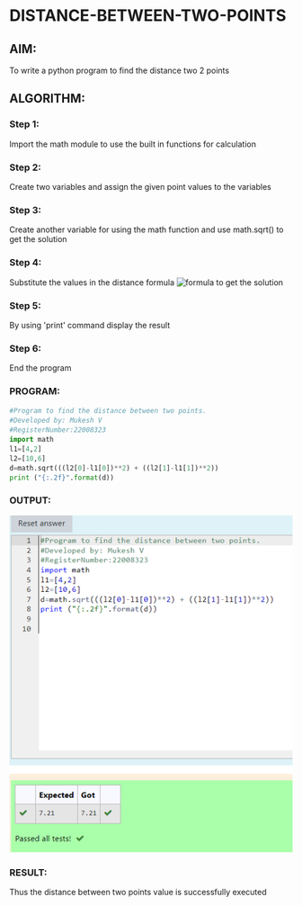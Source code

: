 # DISTANCE-BETWEEN-TWO-POINTS

## AIM:
To write a python program to find the distance two 2 points
## ALGORITHM:
### Step 1: 
Import the math module to use the built in functions for calculation
### Step 2:
Create two variables and assign the given point values to the variables
### Step 3:
Create another variable for using the  math function and use math.sqrt() to get the solution 
### Step 4:
Substitute the values in the distance formula  ![formula](/formula.jpg)
to get the solution 
### Step 5:
By using 'print' command display the result
### Step 6: 
End the program  
### PROGRAM:
``` python
#Program to find the distance between two points.
#Developed by: Mukesh V
#RegisterNumber:22008323
import math
l1=[4,2]
l2=[10,6]
d=math.sqrt(((l2[0]-l1[0])**2) + ((l2[1]-l1[1])**2))
print ("{:.2f}".format(d))
```
### OUTPUT:
![model](/distance.png)


### RESULT:
Thus the distance between two points value is successfully executed

